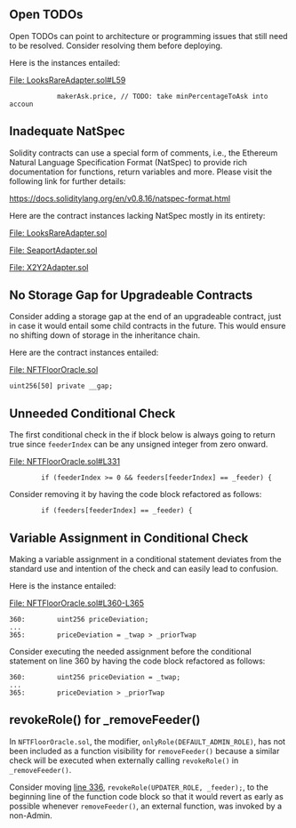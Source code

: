 ## Open TODOs
Open TODOs can point to architecture or programming issues that still need to be resolved. Consider resolving them before deploying.

Here is the instances entailed:

[File: LooksRareAdapter.sol#L59](https://github.com/code-423n4/2022-11-paraspace/blob/main/paraspace-core/contracts/misc/marketplaces/LooksRareAdapter.sol#L59)

```
            makerAsk.price, // TODO: take minPercentageToAsk into accoun
```
## Inadequate NatSpec
Solidity contracts can use a special form of comments, i.e., the Ethereum Natural Language Specification Format (NatSpec) to provide rich documentation for functions, return variables and more. Please visit the following link for further details:

https://docs.soliditylang.org/en/v0.8.16/natspec-format.html

Here are the contract instances lacking NatSpec mostly in its entirety:

[File: LooksRareAdapter.sol](https://github.com/code-423n4/2022-11-paraspace/blob/main/paraspace-core/contracts/misc/marketplaces/LooksRareAdapter.sol)

[File: SeaportAdapter.sol](https://github.com/code-423n4/2022-11-paraspace/blob/main/paraspace-core/contracts/misc/marketplaces/SeaportAdapter.sol)

[File: X2Y2Adapter.sol](https://github.com/code-423n4/2022-11-paraspace/blob/main/paraspace-core/contracts/misc/marketplaces/X2Y2Adapter.sol)

## No Storage Gap for Upgradeable Contracts
Consider adding a storage gap at the end of an upgradeable contract, just in case it would entail some child contracts in the future. This would ensure no shifting down of storage in the inheritance chain. 

Here are the contract instances entailed:

[File: NFTFloorOracle.sol](https://github.com/code-423n4/2022-11-paraspace/blob/main/paraspace-core/contracts/misc/NFTFloorOracle.sol)

```
uint256[50] private __gap;
```
## Unneeded Conditional Check
The first conditional check in the if block below is always going to return true since `feederIndex` can be any unsigned integer from zero onward.

[File: NFTFloorOracle.sol#L331](https://github.com/code-423n4/2022-11-paraspace/blob/main/paraspace-core/contracts/misc/NFTFloorOracle.sol#L331)

```
        if (feederIndex >= 0 && feeders[feederIndex] == _feeder) {
```
Consider removing it by having the code block refactored as follows:

```
        if (feeders[feederIndex] == _feeder) {
```
## Variable Assignment in Conditional Check
Making a variable assignment in a conditional statement deviates from the standard use and intention of the check and can easily lead to confusion.

Here is the instance entailed:

[File: NFTFloorOracle.sol#L360-L365](https://github.com/code-423n4/2022-11-paraspace/blob/main/paraspace-core/contracts/misc/NFTFloorOracle.sol#L360-L365)

```
360:        uint256 priceDeviation;
...
365:        priceDeviation = _twap > _priorTwap
```
Consider executing the needed assignment before the conditional statement on line 360 by having the code block refactored as follows:

```
360:        uint256 priceDeviation = _twap;
...
365:        priceDeviation > _priorTwap
```
## revokeRole() for _removeFeeder()
In `NFTFloorOracle.sol`, the modifier, `onlyRole(DEFAULT_ADMIN_ROLE)`, has not been included as a function visibility for `removeFeeder()` because a similar check will be executed when externally calling `revokeRole()` in `_removeFeeder()`.

Consider moving [line 336](https://github.com/code-423n4/2022-11-paraspace/blob/main/paraspace-core/contracts/misc/NFTFloorOracle.sol#L336), `revokeRole(UPDATER_ROLE, _feeder);`, to the beginning line of the function code block so that it would revert as early as possible whenever `removeFeeder()`, an external function, was invoked by a non-Admin.
